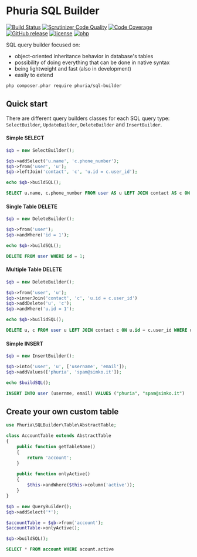 # Phuria SQL Builder 
[![Build Status](https://img.shields.io/scrutinizer/build/g/phuria/sql-builder.svg?maxAge=2592000)](https://scrutinizer-ci.com/g/phuria/sql-builder/build-status/master)
[![Scrutinizer Code Quality](https://img.shields.io/scrutinizer/g/phuria/sql-builder.svg?maxAge=2592000)](https://scrutinizer-ci.com/g/phuria/sql-builder/?branch=master)
[![Code Coverage](https://img.shields.io/scrutinizer/coverage/g/phuria/sql-builder.svg?maxAge=2592000)](https://scrutinizer-ci.com/g/phuria/sql-builder/?branch=master)
[![GitHub release](https://img.shields.io/github/release/phuria/sql-builder.svg?maxAge=2592000?style=flat-square)]()
[![license](https://img.shields.io/github/license/phuria/sql-builder.svg?maxAge=2592000?style=flat-square)]()
[![php](https://img.shields.io/badge/PHP-5.6-blue.svg)]()

SQL query builder focused on:
 + object-oriented inheritance behavior in database's tables
 + possibility of doing everything that can be done in native syntax
 + being lightweight and fast (also in development)
 + easily to extend

```sh
php composer.phar require phuria/sql-builder
```


## Quick start

There are different query builders classes for each SQL query type: `SelectBuilder`, `UpdateBuilder`, `DeleteBuilder` and `InsertBuilder`.

#### Simple SELECT
```php
$qb = new SelectBuilder();

$qb->addSelect('u.name', 'c.phone_number');
$qb->from('user', 'u');
$qb->leftJoin('contact', 'c', 'u.id = c.user_id');

echo $qb->buildSQL();
```

```sql
SELECT u.name, c.phone_number FROM user AS u LEFT JOIN contact AS c ON u.id = c.user_id;
```

#### Single Table DELETE
```php
$qb = new DeleteBuilder();

$qb->from('user');
$qb->andWhere('id = 1');

echo $qb->buildSQL();
```

```sql
DELETE FROM user WHERE id = 1;
```

#### Multiple Table DELETE
```php
$qb = new DeleteBuilder();

$qb->from('user', 'u');
$qb->innerJoin('contact', 'c', 'u.id = c.user_id')
$qb->addDelete('u', 'c');
$qb->andWhere('u.id = 1');

echo $qb->builidSQL();
```

```sql
DELETE u, c FROM user u LEFT JOIN contact c ON u.id = c.user_id WHERE u.id = 1 
```

#### Simple INSERT
```php
$qb = new InsertBuilder();

$qb->into('user', 'u', ['username', 'email']);
$qb->addValues(['phuria', 'spam@simko.it']);

echo $buildSQL();
```

```sql
INSERT INTO user (usernme, email) VALUES ("phuria", "spam@simko.it")
```


## Create your own custom table

```php
use Phuria\SQLBuilder\Table\AbstractTable;

class AccountTable extends AbstractTable
{
    public function getTableName()
    {
        return 'account';
    }
    
    public function onlyActive()
    {
        $this->andWhere($this->column('active'));
    }
}
```

```php
$qb = new QueryBuilder();
$qb->addSelect('*');

$accountTable = $qb->from('account');
$accountTable->onlyActive();

$qb->buildSQL();
```

```sql
SELECT * FROM account WHERE acount.active
```

